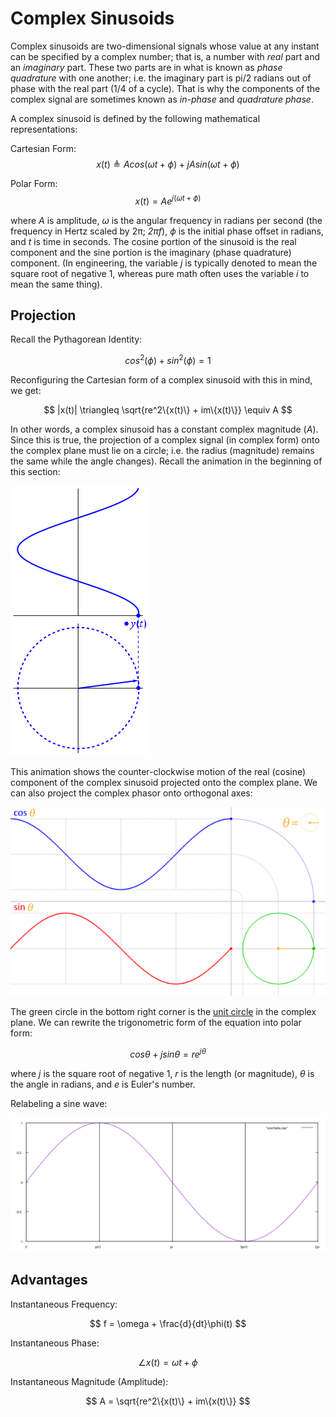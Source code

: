 # Complex Sinusoids

Complex sinusoids are two-dimensional signals whose value at any instant can be specified by a complex number; that is, a number with  _real_ part and an _imaginary_ part. These two parts are in what is known as _phase quadrature_ with one another; i.e. the imaginary part is pi/2 radians out of phase with the real part (1/4 of a cycle). That is why the components of the complex signal are sometimes known as _in-phase_ and _quadrature phase_.

A complex sinusoid is defined by the following mathematical representations:

Cartesian Form:
$$
  x(t) \triangleq Acos(\omega t + \phi) + jAsin(\omega t + \phi)
$$

Polar Form:
$$
  x(t) = Ae^{j(\omega t + \phi)}
$$

where _A_ is amplitude, _ω_ is the angular frequency in radians per second (the frequency in Hertz scaled by 2π; _2πf_), _ϕ_ is the initial phase offset in radians, and _t_ is time in seconds. The cosine portion of the sinusoid is the real component and the sine portion is the imaginary (phase quadrature) component. (In engineering, the variable _j_ is typically denoted to mean the square root of negative 1, whereas pure math often uses the variable _i_ to mean the same thing).

## Projection


Recall the Pythagorean Identity:

$$
  cos^2(\phi) + sin^2(\phi) = 1
$$

Reconfiguring the Cartesian form of a complex sinusoid with this in mind, we get:

$$
  |x(t)| \triangleq \sqrt{re^2\{x(t)\} + im\{x(t)\}} \equiv A
$$

In other words, a complex sinusoid has a constant complex magnitude (_A_). Since this is true, the projection of a complex signal (in complex form) onto the complex plane must lie on a circle; i.e. the radius (magnitude) remains the same while the angle changes). Recall the animation in the beginning of this section:

![Phasor GIF](images/Unfasor.gif)

This animation shows the counter-clockwise motion of the real (cosine) component of the complex sinusoid projected onto the complex plane. We can also project the complex phasor onto orthogonal axes:

![Orthogonal Waves](images/complexSine/circle_cos_sin.gif)

The green circle in the bottom right corner is the [unit circle](https://en.wikipedia.org/wiki/Unit_circle) in the complex plane. We can rewrite the trigonometric form of the equation into polar form:

$$
  cos\theta + jsin\theta = re^{j\theta}
$$

where _j_ is the square root of negative 1, _r_ is the length (or magnitude), _θ_ is the angle in radians, and _e_ is Euler's number.

Relabeling a sine wave:

![Sine with Radian Labels](images/complexSine/sine_radians.svg)

## Advantages

Instantaneous Frequency:

$$
  f = \omega + \frac{d}{dt}\phi(t)
$$

Instantaneous Phase:

$$
  \angle x(t) = \omega t + \phi
$$

Instantaneous Magnitude (Amplitude):

$$
  A = \sqrt{re^2\{x(t)\} + im\{x(t)\}}
$$
